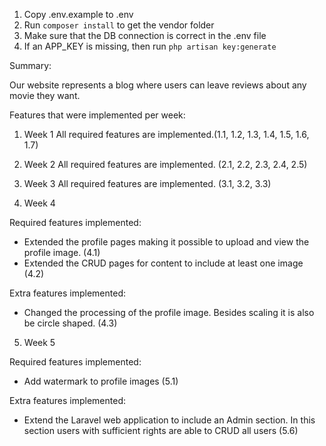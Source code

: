 1. Copy .env.example to .env
2. Run `composer install` to get the vendor folder
3. Make sure that the DB connection is correct in the .env file
4. If an APP_KEY is missing, then run `php artisan key:generate`

Summary:

Our website represents a blog where users can leave reviews about any movie they want.

Features that were implemented per week:

1. Week 1
 All required features are implemented.(1.1, 1.2, 1.3, 1.4, 1.5, 1.6, 1.7)

 2. Week 2
 All required features are implemented. (2.1, 2.2, 2.3, 2.4, 2.5)

 3. Week 3
 All required features are implemented. (3.1, 3.2, 3.3)

 4. Week 4

 Required features implemented: 
  - Extended the profile pages making it possible to upload and view
the profile image. (4.1)
  - Extended the CRUD pages for content to include at least one
image   (4.2)

Extra features implemented:
  - Changed the processing of the profile image. Besides scaling it
is also be circle shaped. (4.3)

5. Week 5

Required features implemented:
- Add watermark to profile images  (5.1)

Extra features implemented:
- Extend the Laravel web application to include an Admin section.
In this section users with sufficient rights are able to
CRUD all users       (5.6)